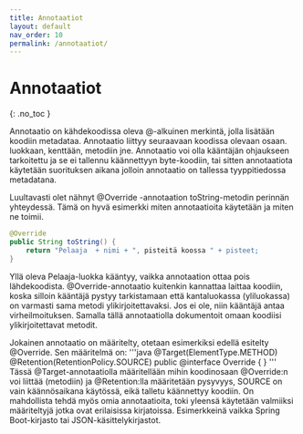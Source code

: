 ```yaml
---
title: Annotaatiot
layout: default
nav_order: 10
permalink: /annotaatiot/
---
```



# Annotaatiot
{: .no_toc }

Annotaatio on kähdekoodissa oleva @-alkuinen merkintä, jolla lisätään koodiin metadataa. Annotaatio liittyy seuraavaan koodissa olevaan osaan. luokkaan, kenttään, metodiin jne.  Annotaatio voi olla kääntäjän ohjaukseen tarkoitettu ja se ei tallennu käännettyyn byte-koodiin, tai sitten annotaatiota käytetään suorituksen aikana jolloin annotaatio on tallessa tyyppitiedossa metadatana.

Luultavasti olet nähnyt @Override -annotaation toString-metodin perinnän yhteydessä. Tämä on hyvä esimerkki miten annotaatioita käytetään ja miten ne toimii. 

```java
@Override
public String toString() {
    return "Pelaaja  + nimi + ", pisteitä koossa " + pisteet;
}
```
Yllä oleva Pelaaja-luokka kääntyy, vaikka annotaation ottaa pois lähdekoodista. @Override-annotaatio kuitenkin kannattaa laittaa koodiin, koska silloin kääntäjä pystyy tarkistamaan että kantaluokassa (yliluokassa) on varmasti sama metodi ylikirjoitettavaksi. Jos ei ole, niin kääntäjä antaa virheilmoituksen. Samalla tällä annotaatiolla dokumentoit omaan koodiisi ylikirjoitettavat metodit.

Jokainen annotaatio on määritelty, otetaan esimerkiksi edellä esitelty @Override. Sen määritelmä on:
'''java
@Target(ElementType.METHOD)
@Retention(RetentionPolicy.SOURCE)
public @interface Override {
}
'''
Tässä @Target-annotaatiolla määritellään mihin koodinosaan @Override:n voi liittää (metodiin) ja @Retention:lla määritetään pysyvyys, SOURCE on vain käännösaikana käytössä, eikä talletu käännettyy koodiin.
On mahdollista tehdä myös omia annotaatioita, toki yleensä käytetään valmiiksi määriteltyjä jotka ovat erilaisissa kirjatoissa. Esimerkkeinä vaikka Spring Boot-kirjasto tai JSON-käsittelykirjastot.


